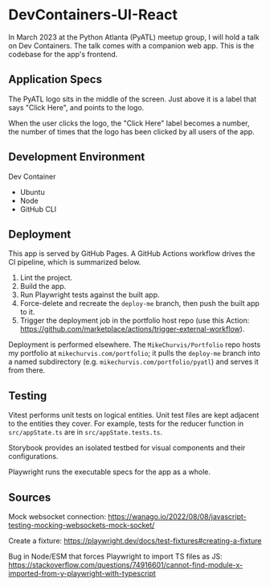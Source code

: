 # DevContainers-UI-React

In March 2023 at the Python Atlanta (PyATL) meetup group, I will hold a talk on Dev Containers. The talk comes with a companion web app. This is the codebase for the app's frontend.

## Application Specs

The PyATL logo sits in the middle of the screen. Just above it is a label that says "Click Here", and points to the logo.

When the user clicks the logo, the "Click Here" label becomes a number, the number of times that the logo has been clicked by all users of the app.

## Development Environment

Dev Container

- Ubuntu
- Node
- GitHub CLI

## Deployment

This app is served by GitHub Pages. A GitHub Actions workflow drives the CI pipeline, which is summarized below.

1. Lint the project.
2. Build the app.
3. Run Playwright tests against the built app.
4. Force-delete and recreate the `deploy-me` branch, then push the built app to it.
5. Trigger the deployment job in the portfolio host repo (use this Action: https://github.com/marketplace/actions/trigger-external-workflow).

Deployment is performed elsewhere. The `MikeChurvis/Portfolio` repo hosts my portfolio at `mikechurvis.com/portfolio`; it pulls the `deploy-me` branch into a named subdirectory (e.g. `mikechurvis.com/portfolio/pyatl`) and serves it from there.

## Testing

Vitest performs unit tests on logical entities. Unit test files are kept adjacent to the entities they cover. For example, tests for the reducer function in `src/appState.ts` are in `src/appState.tests.ts`.

Storybook provides an isolated testbed for visual components and their configurations.

Playwright runs the executable specs for the app as a whole.

## Sources

Mock websocket connection:
https://wanago.io/2022/08/08/javascript-testing-mocking-websockets-mock-socket/

Create a fixture:
https://playwright.dev/docs/test-fixtures#creating-a-fixture

Bug in Node/ESM that forces Playwright to import TS files as JS:
https://stackoverflow.com/questions/74916601/cannot-find-module-x-imported-from-y-playwright-with-typescript
